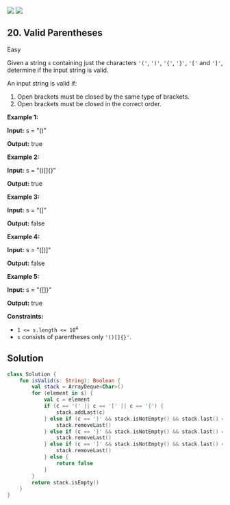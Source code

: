 [![](https://img.shields.io/github/stars/javadev/LeetCode-in-All?label=Stars&style=flat-square)](https://github.com/javadev/LeetCode-in-All)
[![](https://img.shields.io/github/forks/javadev/LeetCode-in-All?label=Fork%20me%20on%20GitHub%20&style=flat-square)](https://github.com/javadev/LeetCode-in-All/fork)

## 20\. Valid Parentheses

Easy

Given a string `s` containing just the characters `'('`, `')'`, `'{'`, `'}'`, `'['` and `']'`, determine if the input string is valid.

An input string is valid if:

1.  Open brackets must be closed by the same type of brackets.
2.  Open brackets must be closed in the correct order.

**Example 1:**

**Input:** s = "()"

**Output:** true

**Example 2:**

**Input:** s = "()[]{}"

**Output:** true

**Example 3:**

**Input:** s = "(]"

**Output:** false

**Example 4:**

**Input:** s = "([)]"

**Output:** false

**Example 5:**

**Input:** s = "{[]}"

**Output:** true

**Constraints:**

*   <code>1 <= s.length <= 10<sup>4</sup></code>
*   `s` consists of parentheses only `'()[]{}'`.

## Solution

```kotlin
class Solution {
    fun isValid(s: String): Boolean {
        val stack = ArrayDeque<Char>()
        for (element in s) {
            val c = element
            if (c == '(' || c == '[' || c == '{') {
                stack.addLast(c)
            } else if (c == ')' && stack.isNotEmpty() && stack.last() == '(') {
                stack.removeLast()
            } else if (c == '}' && stack.isNotEmpty() && stack.last() == '{') {
                stack.removeLast()
            } else if (c == ']' && stack.isNotEmpty() && stack.last() == '[') {
                stack.removeLast()
            } else {
                return false
            }
        }
        return stack.isEmpty()
    }
}
```
